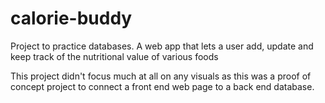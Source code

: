 # calorie-buddy
Project to practice databases. A web app that lets a user add, update and keep track of the nutritional value of various foods

This project didn't focus much at all on any visuals as this was a proof of concept project to connect a front end web page to a back end database.
